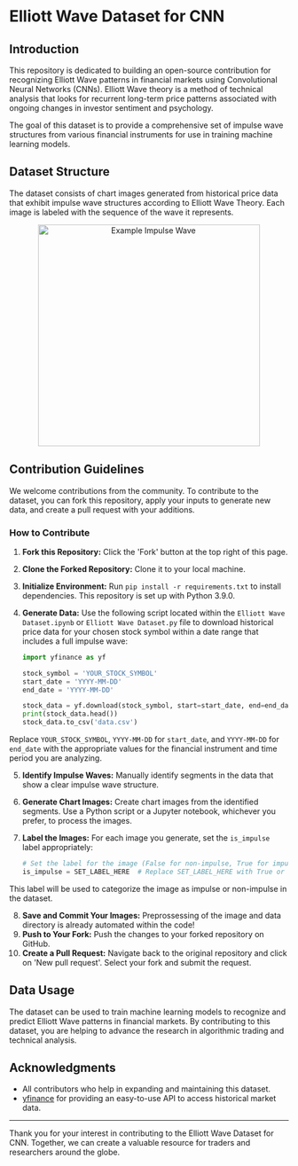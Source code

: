 # Elliott Wave Dataset for CNN

## Introduction

This repository is dedicated to building an open-source contribution for recognizing Elliott Wave patterns in financial markets using Convolutional Neural Networks (CNNs). Elliott Wave theory is a method of technical analysis that looks for recurrent long-term price patterns associated with ongoing changes in investor sentiment and psychology.

The goal of this dataset is to provide a comprehensive set of impulse wave structures from various financial instruments for use in training machine learning models. 

## Dataset Structure

The dataset consists of chart images generated from historical price data that exhibit impulse wave structures according to Elliott Wave Theory. Each image is labeled with the sequence of the wave it represents.

<p align="center">
  <img src="https://github.com/A-J-Financial-Solutions/EW_Dataset/assets/98991855/d0d3583c-1e70-4014-a718-c5c536cd6167" width="400" alt="Example Impulse Wave">
</p>

## Contribution Guidelines

We welcome contributions from the community. To contribute to the dataset, you can fork this repository, apply your inputs to generate new data, and create a pull request with your additions.

### How to Contribute

1. **Fork this Repository:** Click the 'Fork' button at the top right of this page.
2. **Clone the Forked Repository:** Clone it to your local machine.
3. **Initialize Environment:** Run `pip install -r requirements.txt` to install dependencies. This repository is set up with Python 3.9.0.
4. **Generate Data:** Use the following script located within the ```Elliott Wave Dataset.ipynb``` or ```Elliott Wave Dataset.py``` file to download historical price data for your chosen stock symbol within a date range that includes a full impulse wave:

   ```python
   import yfinance as yf

   stock_symbol = 'YOUR_STOCK_SYMBOL'
   start_date = 'YYYY-MM-DD'
   end_date = 'YYYY-MM-DD'

   stock_data = yf.download(stock_symbol, start=start_date, end=end_date)
   print(stock_data.head())
   stock_data.to_csv('data.csv')
   ```
   
  Replace `YOUR_STOCK_SYMBOL`, `YYYY-MM-DD` for `start_date`, and `YYYY-MM-DD` for `end_date` with the appropriate values for the financial instrument and time period you are analyzing.

5. **Identify Impulse Waves:** Manually identify segments in the data that show a clear impulse wave structure.
6. **Generate Chart Images:** Create chart images from the identified segments. Use a Python script or a Jupyter notebook, whichever you prefer, to process the images.
7. **Label the Images:** For each image you generate, set the `is_impulse` label appropriately:

   ```python
   # Set the label for the image (False for non-impulse, True for impulse)
   is_impulse = SET_LABEL_HERE  # Replace SET_LABEL_HERE with True or False
   ```
   
This label will be used to categorize the image as impulse or non-impulse in the dataset.

8. **Save and Commit Your Images:** Preprossessing of the image and data directory is already automated within the code!
9. **Push to Your Fork:** Push the changes to your forked repository on GitHub.
10. **Create a Pull Request:** Navigate back to the original repository and click on 'New pull request'. Select your fork and submit the request.



## Data Usage

The dataset can be used to train machine learning models to recognize and predict Elliott Wave patterns in financial markets. By contributing to this dataset, you are helping to advance the research in algorithmic trading and technical analysis.

## Acknowledgments

- All contributors who help in expanding and maintaining this dataset.
- [yfinance](https://pypi.org/project/yfinance/) for providing an easy-to-use API to access historical market data.

---

Thank you for your interest in contributing to the Elliott Wave Dataset for CNN. Together, we can create a valuable resource for traders and researchers around the globe.
